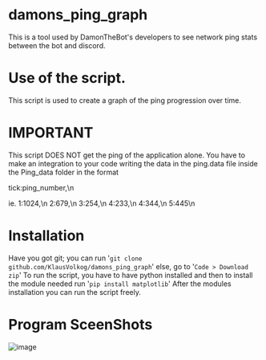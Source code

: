 # damons_ping_graph
This is a tool used by DamonTheBot's developers to see network ping stats between the bot and discord.

# Use of the script.
This script is used to create a graph of the ping progression over time.

# IMPORTANT
This script DOES NOT get the ping of the application alone. You have to make an integration to your code writing the data in
the ping.data file inside the Ping_data folder in the format

tick:ping_number,\n

ie. 
1:1024,\n
2:679,\n
3:254,\n
4:233,\n
4:344,\n
5:445\n

# Installation
Have you got git; you can run '` git clone github.com/KlausVolkog/damons_ping_graph `' else, go to '` Code > Download zip `'
To run the script, you have to have python installed and then to install the module needed run '` pip install matplotlib `'
After the modules installation you can run the script freely.

# Program SceenShots
![image](https://user-images.githubusercontent.com/62770862/174667052-b138a90f-8056-432d-bfe8-f3ae58ddcd4b.png)
